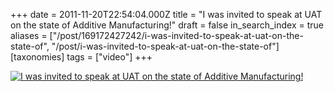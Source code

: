 +++
date = 2011-11-20T22:54:04.000Z
title = "I was invited to speak at UAT on the state of Additive Manufacturing!"
draft = false
in_search_index = true
aliases = ["/post/169172427242/i-was-invited-to-speak-at-uat-on-the-state-of", "/post/i-was-invited-to-speak-at-uat-on-the-state-of"]
[taxonomies]
tags = ["video"]
+++

[![I was invited to speak at UAT on the state of Additive Manufacturing!](https://i.ytimg.com/vi/WJ02eSfGmMQ/hqdefault.jpg)](https://www.youtube.com/watch?v=WJ02eSfGmMQ)
